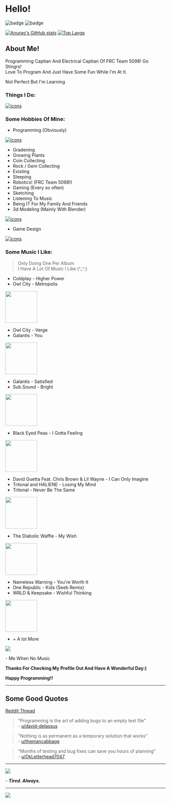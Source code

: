 # Hello!

![badge](https://komarev.com/ghpvc/?username=J-The-Fox&color=ffa000&label=Profile%20Visits&style=flat-square)
![badge](https://img.shields.io/github/last-commit/J-The-Fox/J-The-Fox?color=ffa000&label=Latest%20Commit&logo=Furry%20Network&logoColor=ffa000&style=flat-square)

[![Anurag's GitHub stats](https://github-readme-stats.vercel.app/api?username=J-The-Fox&count_private=true&show_icons=true&title_color=ffa000&text_color=ffa000&icon_color=00ff32&bg_color=000000)](https://github.com/anuraghazra/github-readme-stats)  [![Top Langs](https://github-readme-stats.vercel.app/api/top-langs/?username=J-The-Fox&title_color=ffa000&text_color=ffa000&icon_color=00ff32&bg_color=000000)](https://github.com/anuraghazra/github-readme-stats)

## About Me!

Programming Captian And Electrical Captian Of FRC Team 5098! Go Stingrs!  
Love To Program And Just Have Some Fun While I'm At It.

Not Perfect But I'm Learning

### Things I Do:

[![icons](https://skillicons.dev/icons?i=py,java,gradle,maven,bash,md,raspberrypi,arduino,github,git,blender,docker,discord,django,unreal,unity,vscode,linux)](https://skillicons.dev)

### Some Hobbies Of Mine:

- Programming (Obviously)

[![icons](https://skillicons.dev/icons?i=py,java,vscode)](https://skillicons.dev)

- Gradening
- Growing Plants
- Coin Collecting
- Rock / Gem Collecting
- Existing
- Sleeping
- Robotics! (FRC Team 5098!)
- Gaming (Every so often)
- Sketching
- Listening To Music
- Being IT For My Family And Friends
- 3d Modeling (Mainly With Blender)


[![icons](https://skillicons.dev/icons?i=blender)](https://skillicons.dev)

- Game Design

[![icons](https://skillicons.dev/icons?i=unreal,unity)](https://skillicons.dev)

### Some Music I Like:

> Only Doing One Per Album  
> I Have A Lot Of Music I Like (^_^;)

- Coldplay - Higher Power  
- Owl City - Metropolis  

<img src="https://imgs.search.brave.com/tEr5JRsrj2kMi0FGVoGuAfynmTjJmLusLZAcPE9RQpg/rs:fit:474:225:1/g:ce/aHR0cHM6Ly90c2Ux/LmV4cGxpY2l0LmJp/bmcubmV0L3RoP2lk/PU9JUC5XQVRERjVv/MFZoT2ZhUEwyMGN1/dGd3SGFIYSZwaWQ9/QXBp" width="100" height="100">

- Owl City - Verge  
- Galantis - You  

<img src="https://imgs.search.brave.com/4TPHm4Q8N85S0wnzEZsk9a9BcHTsEpaetvprt9CntMA/rs:fit:474:225:1/g:ce/aHR0cHM6Ly90c2Uy/Lm1tLmJpbmcubmV0/L3RoP2lkPU9JUC42/ZXcwOEN4RG5BVURI/ZmtXdGgwMXJBSGFI/YSZwaWQ9QXBp" width="100" height="100">

- Galantis - Satisfied  
- Sub.Sound - Bright

<img src="https://imgs.search.brave.com/arC5-X9jfZQSzNKQJR_CYJw1SDqOXF2BLEGyTgDeeT4/rs:fit:500:500:1/g:ce/aHR0cHM6Ly9pMS5z/bmRjZG4uY29tL2Fy/dHdvcmtzLTAwMDM4/Njg2MTAwNy01d3Uz/M2EtdDUwMHg1MDAu/anBn" width="100" height="100">

- Black Eyed Peas - I Gotta Feeling  

<img src="https://imgs.search.brave.com/DAwPTaEAi0hj4E2krUXXvLChxlbncC5874YsWFFKMP8/rs:fit:474:225:1/g:ce/aHR0cHM6Ly90c2Uz/Lm1tLmJpbmcubmV0/L3RoP2lkPU9JUC5r/OEhvUG1KQlg1MHFx/OVJCd2RRQTNBSGFI/YSZwaWQ9QXBp" width="100" height="100"> 

- David Guetta Feat. Chris Brown & Lil Wayne - I Can Only Imagine  
- Tritonal and HALIENE - Losing My Mind  
- Tritonal - Never Be The Same  

<img src="https://imgs.search.brave.com/X34SwZqFapqW3f3pS0ffWzCiiUNNMtBcZXSay1ny6Zw/rs:fit:1000:1000:1/g:ce/aHR0cHM6Ly9pbWFn/ZXMuZ2VuaXVzLmNv/bS8wM2ZjMWIwMWY2/MzJmMzVmNjQ2ZTA2/OWYzYmFjZjA3OC4x/MDAweDEwMDB4MS5w/bmc" width="100" height="100">

- The Diabolic Waffle - My Wish  

<img src="https://i1.sndcdn.com/artworks-000331192485-1o84u6-t500x500.jpg" width="100" height="100">

- Nameless Warning - You're Worth It  
- One Republic - Kids (Seeb Remix)  
- WRLD & Keepsake - Wishful Thinking  

<img src="https://imgs.search.brave.com/bl1RwzvGMgjg8h8jyw2EB_2FucrN6dNE-iKCM-ulGX4/rs:fit:512:512:1/g:ce/aHR0cHM6Ly9pbWFn/ZXMuZ2VuaXVzLmNv/bS82MmE3MWI1MzU0/ZjdhZDFjNTQxZWEy/MzMyYjQ1MmY0Yy41/MTJ4NTEyeDEuanBn" width="100" height="100">

- \+ A lot More

<img src="https://media.tenor.com/jhPdg9w2_fEAAAAM/fox-cute.gif">

\- Me When No Music

**Thanks For Checking My Profile Out And Have A Wonderful Day:)**

**Happy Programming!!**

---

## Some Good Quotes

[Reddit Thread](https://www.reddit.com/r/ProgrammerHumor/comments/108auwz/guys_i_want_to_put_a_funny_programming_quote_on/)

> "Programming is the art of adding bugs to an empty text file"  
> \- [u/david-delassus](https://reddit.com/u/david-delassus)

> "Nothing is as permanent as a temporary solution that works"  
> \- [u/themancabbage](https://reddit.com/u/themancabbage)

> "Months of testing and bug fixes can save you hours of planning"  
> \- [u/OkLetterhead7047](https://reddit.com/u/u/OkLetterhead7047)  

---

<img src="https://media.tenor.com/KjSzamIgCa8AAAAM/sleepy-fox.gif">

\- ***Tired. Always.***

---

<img src="https://media.tenor.com/oGl2Y9siYNUAAAAC/linux-heart.gif">

<!---
J-The-Fox/J-The-Fox is a ✨ special ✨ repository because its `README.md` (this file) appears on your GitHub profile.
You can click the Preview link to take a look at your changes.
--->
